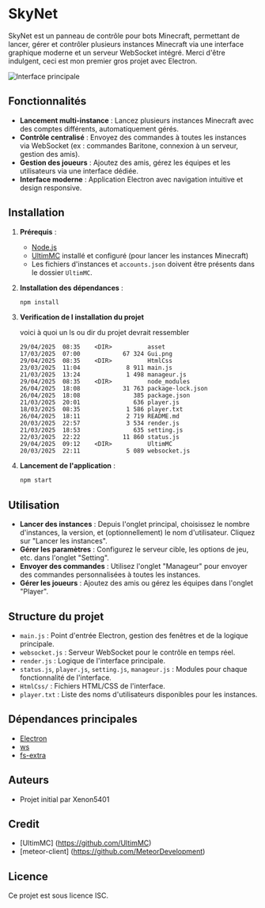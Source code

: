 # SkyNet

SkyNet est un panneau de contrôle pour bots Minecraft, permettant de lancer, gérer et contrôler plusieurs instances Minecraft via une interface graphique moderne et un serveur WebSocket intégré. Merci d'être indulgent, ceci est mon premier gros projet avec Electron.

![Interface principale](https://i.imgur.com/Okvbrr9.png)


## Fonctionnalités

- **Lancement multi-instance** : Lancez plusieurs instances Minecraft avec des comptes différents, automatiquement gérés.
- **Contrôle centralisé** : Envoyez des commandes à toutes les instances via WebSocket (ex : commandes Baritone, connexion à un serveur, gestion des amis).
- **Gestion des joueurs** : Ajoutez des amis, gérez les équipes et les utilisateurs via une interface dédiée.
- **Interface moderne** : Application Electron avec navigation intuitive et design responsive.

## Installation

1. **Prérequis** :
   - [Node.js](https://nodejs.org/)
   - [UltimMC](https://github.com/UltimMC/Launcher) installé et configuré (pour lancer les instances Minecraft)
   - Les fichiers d'instances et `accounts.json` doivent être présents dans le dossier `UltimMC`.

2. **Installation des dépendances** :
   ```bash
   npm install
   ```
3. **Verification de l installation du projet**
   
   voici à quoi un ls ou dir du projet devrait ressembler
   
   ```
   29/04/2025  08:35    <DIR>          asset
   17/03/2025  07:00            67 324 Gui.png
   29/04/2025  08:35    <DIR>          HtmlCss
   23/03/2025  11:04             8 911 main.js
   21/03/2025  13:24             1 498 manageur.js
   29/04/2025  08:35    <DIR>          node_modules
   26/04/2025  18:08            31 763 package-lock.json
   26/04/2025  18:08               385 package.json
   21/03/2025  20:01               636 player.js
   18/03/2025  08:35             1 586 player.txt
   26/04/2025  18:11             2 719 README.md
   20/03/2025  22:57             3 534 render.js
   21/03/2025  18:53               635 setting.js
   22/03/2025  22:22            11 860 status.js
   29/04/2025  09:12    <DIR>          UltimMC
   20/03/2025  22:11             5 089 websocket.js
   ```

5. **Lancement de l'application** :
   ```bash
   npm start
   ```

## Utilisation

- **Lancer des instances** : Depuis l'onglet principal, choisissez le nombre d'instances, la version, et (optionnellement) le nom d'utilisateur. Cliquez sur "Lancer les instances".
- **Gérer les paramètres** : Configurez le serveur cible, les options de jeu, etc. dans l'onglet "Setting".
- **Envoyer des commandes** : Utilisez l'onglet "Manageur" pour envoyer des commandes personnalisées à toutes les instances.
- **Gérer les joueurs** : Ajoutez des amis ou gérez les équipes dans l'onglet "Player".

## Structure du projet

- `main.js` : Point d'entrée Electron, gestion des fenêtres et de la logique principale.
- `websocket.js` : Serveur WebSocket pour le contrôle en temps réel.
- `render.js` : Logique de l'interface principale.
- `status.js`, `player.js`, `setting.js`, `manageur.js` : Modules pour chaque fonctionnalité de l'interface.
- `HtmlCss/` : Fichiers HTML/CSS de l'interface.
- `player.txt` : Liste des noms d'utilisateurs disponibles pour les instances.

## Dépendances principales

- [Electron](https://www.electronjs.org/)
- [ws](https://www.npmjs.com/package/ws)
- [fs-extra](https://www.npmjs.com/package/fs-extra)

## Auteurs

- Projet initial par Xenon5401

## Credit

- [UltimMC] (https://github.com/UltimMC)
- [meteor-client] (https://github.com/MeteorDevelopment)

## Licence

Ce projet est sous licence ISC.
